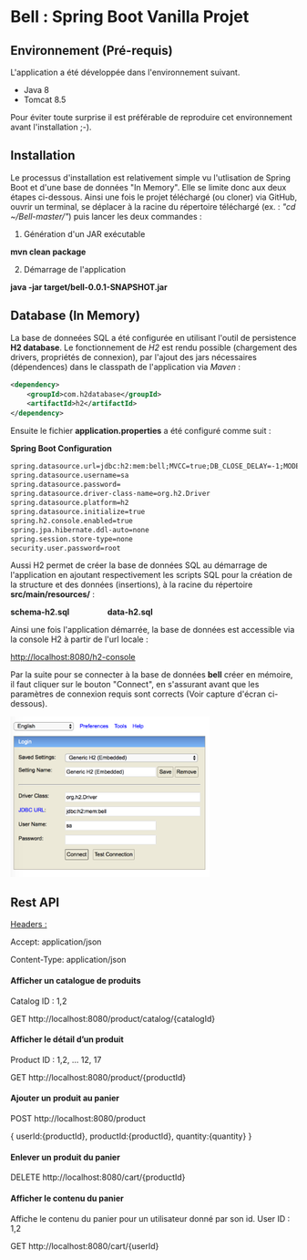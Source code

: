 # Bell : Spring Boot Vanilla Projet

<h2>Environnement (Pré-requis)</h2>
<p>
L'application a été développée dans l'environnement suivant.
</p>
<ul>
<li>Java 8</li>
<li>Tomcat 8.5</li>
</ul>
Pour éviter toute surprise il est préférable de reproduire cet environnement avant l'installation ;-).

<h2>Installation</h2>

Le processus d'installation est relativement simple vu l'utlisation de Spring Boot et d'une base de données "In Memory". Elle se limite donc aux deux étapes ci-dessous.
Ainsi une fois le projet téléchargé (ou cloner) via GitHub, ouvrir un terminal, se déplacer à la racine du répertoire téléchargé (ex. : <i>"cd ~/Bell-master/"</i>) puis lancer les deux commandes :

1. Génération d'un JAR exécutable 

<b>mvn clean package</b>

2. Démarrage de l'application

<b>java -jar target/bell-0.0.1-SNAPSHOT.jar</b>


<h2>Database (In Memory)</h2>
 
 La base de donneées SQL a été configurée en utilisant l'outil de persistence 
 <b>H2 database</b>. Le fonctionnement de <i>H2</i> est rendu possible (chargement des drivers, propriétés de connexion), par l'ajout des jars nécessaires (dépendences) dans le classpath de l'application via <i>Maven</i> : 
 
```xml
<dependency>
    <groupId>com.h2database</groupId>
    <artifactId>h2</artifactId>
</dependency>
```
 Ensuite le fichier <b>application.properties</b> a été configuré comme suit : 
 
 <b>Spring Boot Configuration</b>
 
 ```properties
 spring.datasource.url=jdbc:h2:mem:bell;MVCC=true;DB_CLOSE_DELAY=-1;MODE=MySQL
 spring.datasource.username=sa 
 spring.datasource.password=
 spring.datasource.driver-class-name=org.h2.Driver 
 spring.datasource.platform=h2
 spring.datasource.initialize=true
 spring.h2.console.enabled=true
 spring.jpa.hibernate.ddl-auto=none
 spring.session.store-type=none
 security.user.password=root
 ```
 
Aussi H2 permet de créer la base de données SQL au démarrage de l'application en ajoutant respectivement les scripts SQL 
pour la création de la structure et des données (insertions), à la racine du répertoire <b>src/main/resources/</b> :

<b>schema-h2.sql</b>    &nbsp;&nbsp;&nbsp;&nbsp;&nbsp;&nbsp;&nbsp;&nbsp;&nbsp;&nbsp;&nbsp;&nbsp;&nbsp;&nbsp;&nbsp;    <b>data-h2.sql</b>

Ainsi une fois l'application démarrée, la base de données est accessible via la console H2 à partir de l'url locale : 

<a href="http://localhost:8080/h2-console">http://localhost:8080/h2-console</a>

Par la suite pour se connecter à la base de données <b>bell</b> créer en mémoire, il faut cliquer sur le bouton "Connect",
en s'assurant avant que les paramètres de connexion requis sont corrects (Voir capture d'écran ci-dessous).

<img src="./h2Console.png" width="350" title="H2 Console"/>

<h2>Rest API</h2>

<u>Headers :</u>

Accept: application/json

Content-Type: application/json

<h4>Afficher un catalogue de produits</h4>
Catalog ID : 1,2

GET 
http://localhost:8080/product/catalog/{catalogId}


<h4>Afficher le détail d’un produit</h4>
Product ID : 1,2, ... 12, 17

GET 
http://localhost:8080/product/{productId}


<h4>Ajouter un produit au panier</h4>

POST
http://localhost:8080/product

{
    userId:{productId},
    productId:{productId},
    quantity:{quantity}
}
<br/>

<h4>Enlever un produit du panier</h4>

DELETE
http://localhost:8080/cart/{productId}


<h4>Afficher le contenu du panier</h4>
Affiche le contenu du panier pour un utilisateur donné par son id.
User ID : 1,2


GET
http://localhost:8080/cart/{userId}




